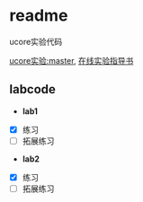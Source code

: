 # readme 

ucore实验代码

[ucore实验:master](https://github.com/chyyuu/os_kernel_lab), [在线实验指导书](https://legacy.gitbook.com/book/chyyuu/ucore_os_docs)

## labcode

* **lab1**

- [x] 练习
- [ ] 拓展练习

* **lab2**

- [x] 练习
- [ ] 拓展练习